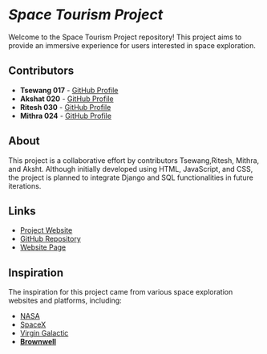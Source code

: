 # _Space Tourism Project_

Welcome to the Space Tourism Project repository! This project aims to provide an immersive experience for users interested in space exploration.

## Contributors

- **Tsewang 017** - [GitHub Profile](https://github.com/alpha)
- **Akshat 020** - [GitHub Profile](https://github.com/beta)
- **Ritesh 030** - [GitHub Profile](https://github.com/gamma)
- **Mithra 024** - [GitHub Profile](https://github.com/delta)

## About

This project is a collaborative effort by contributors Tsewang,Ritesh, Mithra, and Aksht. Although initially developed using HTML, JavaScript, and CSS, the project is planned to integrate Django and SQL functionalities in future iterations.

## Links

- [Project Website](https://www.spacetourism.com)
- [GitHub Repository](https://github.com/yourusername/spacetourism)
- [Website Page](https://htewebpage.com)

## Inspiration

The inspiration for this project came from various space exploration websites and platforms, including:

- [NASA](https://www.nasa.gov)
- [SpaceX](https://www.spacex.com)
- [Virgin Galactic](https://www.virgingalactic.com)
- [**Brownwell**](https://www.brownelltravel.com/)
